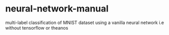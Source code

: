 # neural-network-manual
multi-label classification of MNIST dataset using a vanilla neural network i.e without tensorflow or theanos
